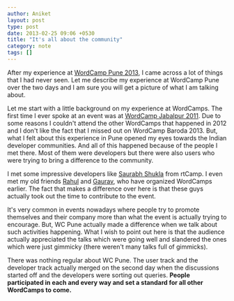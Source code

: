 ```yaml
---
author: Aniket
layout: post
type: post
date: 2013-02-25 09:06 +0530
title: "It's all about the community"
category: note
tags: []
---
```


After my experience at [WordCamp Pune 2013](http://2013.pune.wordcamp.org), I came across a lot of things that I had never seen. Let me describe my experience at WordCamp Pune over the two days and I am sure you will get a picture of what I am talking about.


Let me start with a little background on my experience at WordCamps. The first time I ever spoke at an event was at [WordCamp Jabalpur 2011](http://2011.jabalpur.wordcamp.org). Due to some reasons I couldn't attend the other WordCamps that happened in 2012 and I don't like the fact that I missed out on WordCamp Baroda 2013. But, what I felt about this experience in Pune opened my eyes towards the Indian developer communities. And all of this happened because of the people I met there. Most of them were developers but there were also users who were trying to bring a difference to the community.

I met some impressive developers like [Saurabh Shukla](https://twitter.com/saurabhyapapaya) from rtCamp. I even met my old friends [Rahul](http://twitter.com/bankerrahul) and [Gaurav](https://twitter.com/sgaurav_baghel), who have organized WordCamps earlier. The fact that makes a difference over here is that these guys actually took out the time to contribute to the event.

It's very common in events nowadays where people try to promote themselves and their company more than what the event is actually trying to encourage. But, WC Pune actually made a difference when we talk about such activities happening. What I wish to point out here is that the audience actually appreciated the talks which were going well and slandered the ones which were just gimmicky (there weren't many talks full of gimmicks).

There was nothing regular about WC Pune. The user track and the developer track actually merged on the second day when the discussions started off and the developers were sorting out queries. **People participated in each and every way and set a standard for all other WordCamps to come.**
